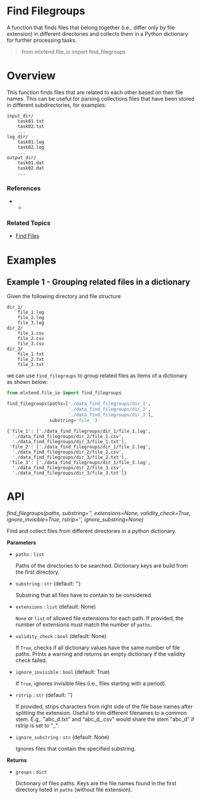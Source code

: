 # Find Filegroups

A function that finds files that belong together (i.e., differ only by file extension) in different directories and collects them in a Python dictionary for further processing tasks. 

> from mlxtend.file_io import find_filegroups

# Overview

This function finds files that are related to each other based on their file names. This can be useful for parsing collections files that have been stored in different subdirectories, for examples:

    input_dir/
        task01.txt
        task02.txt
        ...
    log_dir/
        task01.log
        task02.log
        ...
    output_dir/
        task01.dat
        task02.dat
        ...

### References

- -

### Related Topics

- [Find Files](./find_files.html)

# Examples

## Example 1 - Grouping related files in a dictionary

Given the following directory and file structure

    dir_1/
        file_1.log
        file_2.log
        file_3.log
    dir_2/
        file_1.csv
        file_2.csv
        file_3.csv
    dir_3/
        file_1.txt
        file_2.txt
        file_3.txt
        
we can use `find_filegroups` to group related files as items of a dictionary as shown below:


```python
from mlxtend.file_io import find_filegroups

find_filegroups(paths=['./data_find_filegroups/dir_1', 
                       './data_find_filegroups/dir_2', 
                       './data_find_filegroups/dir_3'], 
                substring='file_')
```




    {'file_1': ['./data_find_filegroups/dir_1/file_1.log',
      './data_find_filegroups/dir_2/file_1.csv',
      './data_find_filegroups/dir_3/file_1.txt'],
     'file_2': ['./data_find_filegroups/dir_1/file_2.log',
      './data_find_filegroups/dir_2/file_2.csv',
      './data_find_filegroups/dir_3/file_2.txt'],
     'file_3': ['./data_find_filegroups/dir_1/file_3.log',
      './data_find_filegroups/dir_2/file_3.csv',
      './data_find_filegroups/dir_3/file_3.txt']}



# API


*find_filegroups(paths, substring='', extensions=None, validity_check=True, ignore_invisible=True, rstrip='', ignore_substring=None)*

Find and collect files from different directories in a python dictionary.

**Parameters**

- `paths` : `list`

    Paths of the directories to be searched. Dictionary keys are build from
    the first directory.

- `substring` : `str` (default: '')

    Substring that all files have to contain to be considered.

- `extensions` : `list` (default: None)

    `None` or `list` of allowed file extensions for each path.
    If provided, the number of extensions must match the number of `paths`.

- `validity_check` : `bool` (default: None)

    If `True`, checks if all dictionary values
    have the same number of file paths. Prints
    a warning and returns an empty dictionary if the validity check failed.

- `ignore_invisible` : `bool` (default: True)

    If `True`, ignores invisible files
    (i.e., files starting with a period).

- `rstrip` : `str` (default: '')

    If provided, strips characters from right side of the file
    base names after splitting the extension.
    Useful to trim different filenames to a common stem.
    E.g,. "abc_d.txt" and "abc_d_.csv" would share
    the stem "abc_d" if rstrip is set to "_".

- `ignore_substring` : `str` (default: None)

    Ignores files that contain the specified substring.

**Returns**

- `groups` : `dict`

    Dictionary of files paths. Keys are the file names
    found in the first directory listed
    in `paths` (without file extension).


